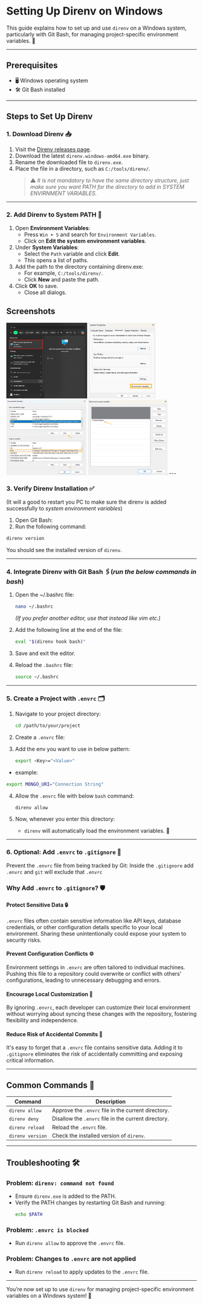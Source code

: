 # Setting Up Direnv on Windows

This guide explains how to set up and use `direnv` on a Windows system, particularly with Git Bash, for managing project-specific environment variables. 🚀

---

## **Prerequisites**
- 🖥️ Windows operating system
- 🛠️ Git Bash installed

---

## **Steps to Set Up Direnv**

### 1. **Download Direnv** 📥
1. Visit the [Direnv releases page](https://github.com/direnv/direnv/releases).
2. Download the latest `direnv.windows-amd64.exe` binary.
3. Rename the downloaded file to `direnv.exe`.
4. Place the file in a directory, such as `C:/tools/direnv/`.
   > ⚠️ *It is not mandatory to have the same directory structure, just make sure you want PATH for the directory to add in SYSTEM ENVIRNMENT VARIABLES.*

---

### 2. **Add Direnv to System PATH** 🔗

1. Open **Environment Variables**:
      - Press `Win + S` and search for `Environment Variables`. 
      - Click on **Edit the system environment variables**.
2. Under **System Variables**:
      - Select the `Path` variable and click **Edit**. 
      - This opens a list of paths.
3. Add the path to the directory containing direnv.exe:
      - For example, `C:/tools/direnv/`. 
      - Click **New** and paste the path.
4. Click **OK** to save.
      - Close all dialogs.

## Screenshots
<img src="https://github.com/codesbysagar/direnv-for-windows/blob/main/direnvScreenshots/step1.png" alt="Step1" height="200">
<img src="https://github.com/codesbysagar/direnv-for-windows/blob/main/direnvScreenshots/step2.png" alt="Step2" height="200">
<img src="https://github.com/codesbysagar/direnv-for-windows/blob/main/direnvScreenshots/step3.png" alt="Step3" height="200">
<img src="https://github.com/codesbysagar/direnv-for-windows/blob/main/direnvScreenshots/step4.png" alt="Step4" height="200">
---

### 3. **Verify Direnv Installation** ✅
(It will a good to restart you PC to make sure the direnv is added successfully to *system environment variables*)

1. Open Git Bash:
2. Run the following command:
```bash
direnv version
```  
You should see the installed version of `direnv`.

---

### 4. **Integrate Direnv with Git Bash** 🖇️(*run the below commands in bash*)
1. Open the ~/.bashrc file:
   ```bash
   nano ~/.bashrc
   ```
   *(If you prefer another editor, use that instead like vim etc.)*

2. Add the following line at the end of the file:
   ```bash
   eval "$(direnv hook bash)"
   ```

3. Save and exit the editor.

4. Reload the `.bashrc` file:
   ```bash
   source ~/.bashrc
   ```

---

### 5. **Create a Project with `.envrc`** 🗂️
1. Navigate to your project directory:
   ```bash
   cd /path/to/your/project
   ```

2. Create a `.envrc` file:
3. Add the env you want to use in below pattern:
   ```bash
   export <Key>="<Value>"
   ```
- example:
```bash
export MONGO_URI="Connection String"
```
4. Allow the `.envrc` file with below `bash` command:
   ```bash
   direnv allow
   ```

5. Now, whenever you enter this directory:
   - `direnv` will automatically load the environment variables. 🌟

---

### 6. **Optional: Add `.envrc` to `.gitignore`** 🚫
Prevent the `.envrc` file from being tracked by Git:
Inside the `.gitignore` add `.envrc` and `git` will exclude that `.envrc`
### **Why Add `.envrc` to `.gitignore`?** 🛡️

#### **Protect Sensitive Data** 🔒  
`.envrc` files often contain sensitive information like API keys, database credentials, or other configuration details specific to your local environment. Sharing these unintentionally could expose your system to security risks.

#### **Prevent Configuration Conflicts** ⚙️  
Environment settings in `.envrc` are often tailored to individual machines. Pushing this file to a repository could overwrite or conflict with others' configurations, leading to unnecessary debugging and errors.

#### **Encourage Local Customization** 🧩  
By ignoring `.envrc`, each developer can customize their local environment without worrying about syncing these changes with the repository, fostering flexibility and independence.

#### **Reduce Risk of Accidental Commits** 🚫  
It's easy to forget that a `.envrc` file contains sensitive data. Adding it to `.gitignore` eliminates the risk of accidentally committing and exposing critical information.


---

## **Common Commands** 📜
| Command            | Description                                           |
|--------------------|-------------------------------------------------------|
| `direnv allow`     | Approve the `.envrc` file in the current directory.   |
| `direnv deny`      | Disallow the `.envrc` file in the current directory.  |
| `direnv reload`    | Reload the `.envrc` file.                            |
| `direnv version`   | Check the installed version of `direnv`.             |

---

## **Troubleshooting** 🛠️

### Problem: `direnv: command not found`
- Ensure `direnv.exe` is added to the PATH.
- Verify the PATH changes by restarting Git Bash and running:
  ```bash
  echo $PATH
  ```

### Problem: `.envrc is blocked`
- Run `direnv allow` to approve the `.envrc` file.

### Problem: Changes to `.envrc` are not applied
- Run `direnv reload` to apply updates to the `.envrc` file.

---

You’re now set up to use `direnv` for managing project-specific environment variables on a Windows system! 🎉
